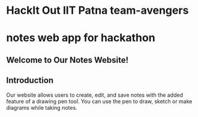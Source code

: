 # HackIt Out IIT Patna team-avengers
# notes web app for hackathon

## Welcome to Our Notes Website!
## Introduction
Our website allows users to create, edit, and save notes with the added feature of a drawing pen tool. You can use the pen to draw, sketch or make diagrams while taking notes.

